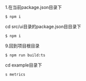 
1.在当前package.json目录下
````
$ npm i
````
cd src/ui目录的package.json目目录下
````
$ npm i 
````
9.回到项目根目录
````
$ npm run build:ts
````
cd example目录下
````
s metrics
````
